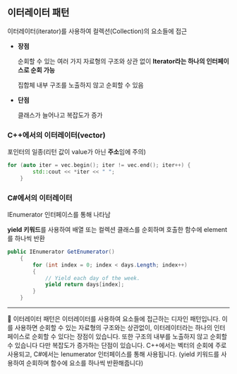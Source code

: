 ## 이터레이터 패턴

이터레이터(iterator)를 사용하여 컬렉션(Collection)의 요소들에 접근

- **장점**
    
    순회할 수 있는 여러 가지 자료형의 구조와 상관 없이 **Iterator라는 하나의 인터페이스로 순회 가능**
    
    집합체 내부 구조를 노출하지 않고 순회할 수 있음
    
- **단점**
    
    클래스가 늘어나고 복잡도가 증가
    

### C++에서의 이터레이터(vector)

포인터의 일종(리턴 값이 value가 아닌 **주소**임에 주의)

```cpp
for (auto iter = vec.begin(); iter != vec.end(); iter++) {
        std::cout << *iter << " ";
    }
```

### C#에서의 이터레이터

IEnumerator 인터페이스를 통해 나타남

**yield 키워드**를 사용하여 배열 또는 컬렉션 클래스를 순회하며 호출한 함수에 element를 하나씩 반환

```csharp
public IEnumerator GetEnumerator()
    {
        for (int index = 0; index < days.Length; index++)
        {
            // Yield each day of the week.
            yield return days[index];
        }
    }
```
---
🥐 이터레이터 패턴은 이터레이터를 사용하여 요소들에 접근하는 디자인 패턴입니다.
이를 사용하면 순회할 수 있는 자료형의 구조와는 상관없이,
이터레이터라는 하나의 인터페이스로 순회할 수 있다는 장점이 있습니다. 또한 구조의 내부를 노출하지 않고 순회할 수 있습니다
다만 복잡도가 증가하는 단점이 있습니다.
C++에서는 벡터의 순회에 주로 사용되고,
C#에서는 Ienumerator 인터페이스를 통해 사용됩니다.
(yield 키워드를 사용하여 순회하며 함수에 요소를 하나씩 반환해줍니다)
